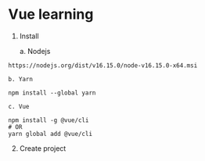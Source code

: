 # Vue learning

1. Install

    a. Nodejs
```
https://nodejs.org/dist/v16.15.0/node-v16.15.0-x64.msi
```

    b. Yarn
```
npm install --global yarn
```

    c. Vue
```
npm install -g @vue/cli
# OR
yarn global add @vue/cli
```
2. Create project